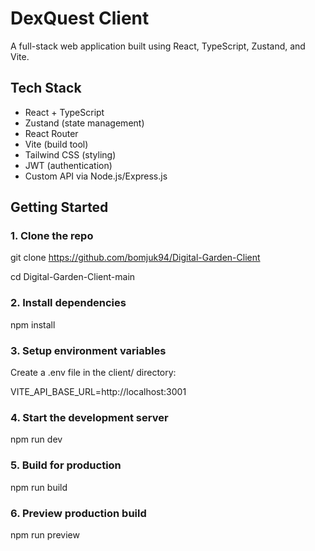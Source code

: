 # DexQuest Client

A full-stack web application built using React, TypeScript, Zustand, and Vite.

## Tech Stack

- React + TypeScript
- Zustand (state management)
- React Router
- Vite (build tool)
- Tailwind CSS (styling)
- JWT (authentication)
- Custom API via Node.js/Express.js

## Getting Started

### 1. Clone the repo

git clone https://github.com/bomjuk94/Digital-Garden-Client

cd Digital-Garden-Client-main  

### 2. Install dependencies  

npm install  

### 3. Setup environment variables  

Create a .env file in the client/ directory:  

VITE_API_BASE_URL=http://localhost:3001  

### 4. Start the development server  

npm run dev  

### 5. Build for production  

npm run build  

### 6. Preview production build  

npm run preview
